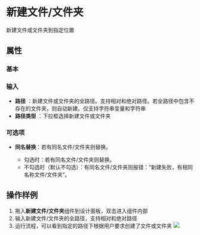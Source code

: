 # 新建文件/文件夹

新建文件或文件夹到指定位置

## 属性
### 基本

### 输入

- **路径** ：新建文件或文件夹的全路径。支持相对和绝对路径。若全路径中包含不存在的文件夹，则自动新建。仅支持字符串变量和字符串
- **路径类型** ：下拉框选择新建文件或文件夹
  
### 可选项
- **同名替换**：若有同名文件/文件夹则替换。

   - 勾选时：若有同名文件/文件夹则替换。
   - 不勾选时（默认不勾选）：有同名文件/文件夹则报错：“新建失败，有相同名称文件/文件夹”。
## 操作样例
1. 拖入**新建文件/文件夹**组件到设计面板，双击进入组件内部
2. 输入新建文件/文件夹的全路径，支持相对和绝对路径
3. 运行流程，可以看到指定的路径下根据用户要求创建了文件或文件夹
![](https://docimages.blob.core.chinacloudapi.cn/images/Activities/newFile.png)
